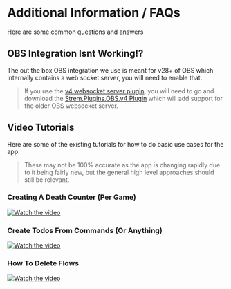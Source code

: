 # Additional Information / FAQs

Here are some common questions and answers

## OBS Integration Isnt Working!?
The out the box OBS integration we use is meant for v28+ of OBS which internally contains a web socket server, you will need to enable that.

> If you use the [v4 websocket server plugin](https://github.com/obsproject/obs-websocket/releases/tag/4.9.1), you will need to go and download the [Strem.Plugins.OBS.v4 Plugin](https://github.com/strem-app/Strem.Plugins.OBS.v4) which will add support for the older OBS websocket server.

## Video Tutorials

Here are some of the existing tutorials for how to do basic use cases for the app:

> These may not be 100% accurate as the app is changing rapidly due to it being fairly new, but the general high level approaches should still be relevant.

### Creating A Death Counter (Per Game)
[![Watch the video](https://img.youtube.com/vi/Dg-VzJN4Mk4/default.jpg)](https://youtu.be/Dg-VzJN4Mk4)

### Create Todos From Commands (Or Anything)
[![Watch the video](https://img.youtube.com/vi/0XYkXwu0SBk/default.jpg)](https://youtu.be/0XYkXwu0SBk)

### How To Delete Flows
[![Watch the video](https://img.youtube.com/vi/TkI_oELPkys/default.jpg)](https://youtu.be/TkI_oELPkys)

